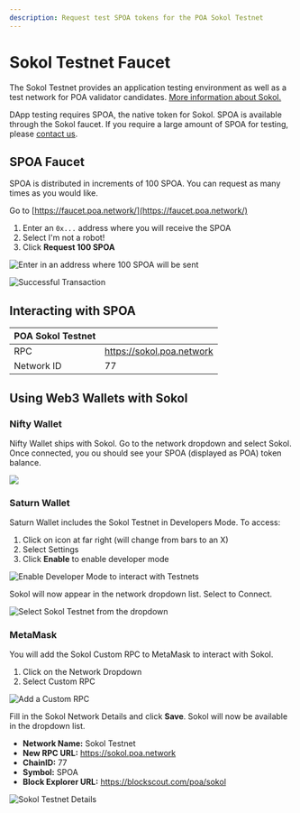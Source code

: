 ```yaml
---
description: Request test SPOA tokens for the POA Sokol Testnet
---
```


# Sokol Testnet Faucet

The Sokol Testnet provides an application testing environment as well as a test network for POA validator candidates. [More information about Sokol.](../developer-resourses.md#poa-sokol-testnet)

DApp testing requires SPOA, the native token for Sokol. SPOA is available through the Sokol faucet. If you require a large amount of SPOA for testing, please [contact us](../../social-media/contact-us.md).

## SPOA Faucet

SPOA is distributed in increments of 100 SPOA. You can request as many times as you would like.

Go to [https://faucet.poa.network/](https://faucet.poa.network/) 

1. Enter an `0x...` address where you will receive the SPOA
2. Select I'm not a robot!
3. Click **Request 100 SPOA**

![Enter in an address where 100 SPOA will be sent](../../.gitbook/assets/sokol3.png)

![Successful Transaction](../../.gitbook/assets/sokol2.png)

## Interacting with SPOA

| **POA Sokol Testnet** |  |
| :--- | :--- |
| RPC  | https://sokol.poa.network |
| Network ID | 77 |

## Using Web3 Wallets with Sokol 

### **Nifty Wallet**

Nifty Wallet ships with Sokol. Go to the network dropdown and select Sokol. Once connected, you ou should see your SPOA \(displayed as POA\) token balance.

![](../../.gitbook/assets/niftysokol.png)

### Saturn Wallet

Saturn Wallet includes the Sokol Testnet in Developers Mode. To access:

1. Click on icon at far right \(will change from bars to an X\) 
2. Select Settings
3. Click **Enable** to enable developer mode

![Enable Developer Mode to interact with Testnets](../../.gitbook/assets/saturn1.png)

Sokol will now appear in the network dropdown list. Select to Connect.

![Select Sokol Testnet from the dropdown](../../.gitbook/assets/sokolsatrun2.png)

### MetaMask

You will add the Sokol Custom RPC to MetaMask to interact with Sokol.

1. Click on the Network Dropdown
2. Select Custom RPC

![Add a Custom RPC](../../.gitbook/assets/mm1%20%281%29.png)

Fill in the Sokol Network Details and click **Save**. Sokol will now be available in the dropdown list.

* **Network Name:** Sokol Testnet
* **New RPC URL:** https://sokol.poa.network
* **ChainID:** 77
* **Symbol:** SPOA
* **Block Explorer URL:** https://blockscout.com/poa/sokol

![Sokol Testnet Details](../../.gitbook/assets/mm2.png)











